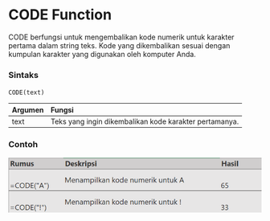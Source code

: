 # CODE Function

CODE berfungsi untuk mengembalikan kode numerik untuk karakter pertama dalam string teks. Kode yang dikembalikan sesuai dengan kumpulan karakter yang digunakan oleh komputer Anda.

### Sintaks

```text
CODE(text)
```

| Argumen | Fungsi |
| :--- | :--- |
| text | Teks yang ingin dikembalikan kode karakter pertamanya. |

### Contoh

![](../.gitbook/assets/image%20%2813%29.png)

